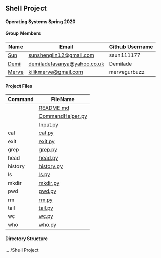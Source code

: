 ## Shell Project
#### Operating Systems Spring 2020

#### Group Members

| Name                          | Email       | Github Username |
| ----------------------------- | ----------- | --------------- |
| [Sun](https://github.com/ssun111177/5143-OpSys-Sun/tree/master/Assignments/shell)| sunshenglin12@gmail.com  | ssun111177   |
| [Demi](https://github.com/Demilade/5143-OS-Fasanya.git) | demiladefasanya@yahoo.co.uk   | Demilade   |
| [Merve](https://github.com/mervegurbuzz/shell.git) | kilikmerve@gmail.com | mervegurbuzz |

#### Project Files

| Command | FileName       |
| ------- | -------------- |
|         | [README.md](README.md)     |
|         |[CommandHelper.py](https://github.com/OS-Shell-group-project/shell/blob/master/final%20code/CommandHelper.py)|
|         | [Input.py](https://github.com/OS-Shell-group-project/shell/blob/master/final%20code/Input.py)|
| cat     | [cat.py](https://github.com/OS-Shell-group-project/shell/blob/master/final%20code/cat.py)|
| exit    | [exit.py](https://github.com/OS-Shell-group-project/shell/blob/master/final%20code/exit.py)|
| grep    | [grep.py](https://github.com/OS-Shell-group-project/shell/blob/master/final%20code/grep.py)|
| head    | [head.py](https://github.com/OS-Shell-group-project/shell/blob/master/final%20code/head.py)|
| history | [history.py](https://github.com/OS-Shell-group-project/shell/blob/master/final%20code/history.py)|
| ls      | [ls.py](https://github.com/OS-Shell-group-project/shell/blob/master/final%20code/ls.py)|
| mkdir   | [mkdir.py](https://github.com/OS-Shell-group-project/shell/blob/master/final%20code/mkdir.py)|
| pwd     | [pwd.py](https://github.com/OS-Shell-group-project/shell/blob/master/final%20code/pwd.py)|
| rm      | [rm.py](https://github.com/OS-Shell-group-project/shell/blob/master/final%20code/rm.py)|
| tail    | [tail.py](https://github.com/OS-Shell-group-project/shell/blob/master/final%20code/tail.py)|
| wc      | [wc.py](https://github.com/OS-Shell-group-project/shell/blob/master/final%20code/wc.py)|
| who     | [who.py](https://github.com/OS-Shell-group-project/shell/blob/master/final%20code/who.py)|
 

#### Directory Structure

...
/Shell Project

